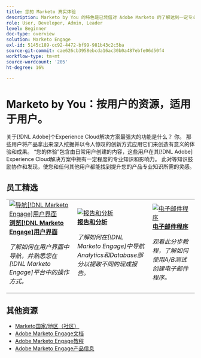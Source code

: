 ```yaml
---
title: 您的 Marketo 真实体验
description: Marketo by You 的特色是已凭借对 Adobe Marketo 的了解达到一定专业和影响力水平的普通用户创建的用户生成内容。
role: User, Developer, Admin, Leader
level: Beginner
doc-type: overview
solution: Marketo Engage
exl-id: 5145c189-cc92-4472-bf99-981b43c2c5ba
source-git-commit: cae626cb3958ebcda16ac30b0a487ebfe06d50f4
workflow-type: tm+mt
source-wordcount: '205'
ht-degree: 16%

---
```


# Marketo by You：按用户的资源，适用于用户。

关于[!DNL Adobe]个Experience Cloud解决方案最强大的功能是什么？ 你。 那些用户将产品拿出来深入挖掘并以令人惊叹的创新方式应用它们来创造有意义的体验和成果。 “您的体验”包含由日常用户创建的内容，这些用户在其[!DNL Adobe] Experience Cloud解决方案中拥有一定程度的专业知识和影响力。 此对等知识鼓励协作和发现，使您和任何其他用户都能找到提升您的产品专业知识所需的灵感。

<div id="recs-overview-body-1"></div>
<div id="recs-overview-body-2"></div>
<div id="recs-overview-body-3"></div>
<div id="recs-overview-body-4"></div>
<div id="recs-overview-body-5"></div>
<div id="recs-overview-body-6"></div>

<div id="staff-picks-section">

## 员工精选

<table>
<tr>
  <td>
    <a href="/help/marketo/fundamentals/ui-navigation.md">
      <img alt="导航[!DNL Marketo Engage]用户界面" src="https://video.tv.adobe.com/v/3419131?format=jpeg" />
    </a>
    <div>
      <a href="/help/marketo/fundamentals/ui-navigation.md">
    <strong>浏览[!DNL Marketo Engage]用户界面</strong>
    </a>
    </div>
    <p>
    <em>了解如何在用户界面中导航，并熟悉您在[!DNL Marketo Engage]平台中的操作方式。</em>
    <p>
  </td>
  <td>
    <a href="/help/marketo/reporting/reporting-and-analytics.md">
      <img alt="报告和分析" src="https://video.tv.adobe.com/v/3419295?format=jpeg" />
    </a>
    <div>
      <a href="/help/marketo/reporting/reporting-and-analytics.md">
    <strong>报告和分析</strong>
    </a>
    </div>
    <p>
    <em>了解如何在[!DNL Marketo Engage]中导航Analytics和Database部分以提取不同的现成报告。</em>
    <p>
  </td>
  <td>
    <a href="/help/marketo/programs/email-programs.md">
      <img alt="电子邮件程序" src="https://video.tv.adobe.com/v/3419440?format=jpeg" />
    </a>
    <div>
      <a href="/help/marketo/programs/email-programs.md">
    <strong>电子邮件程序</strong>
    </a>
    </div>
    <p>
    <em>观看此分步教程，了解如何使用A/B测试创建电子邮件程序。</em>
    <p>
  </td>
</tr>
</table>

</div>

## 其他资源

* [Marketo国家/地区（社区）](https://nation.marketo.com/)
* [Adobe Marketo Engage文档](https://experienceleague.adobe.com/docs/marketo-engage.html?lang=zh-Hans)
* [Adobe Marketo Engage教程](https://experienceleague.adobe.com/docs/marketo-learn/tutorials/overview.html?lang=zh-Hans)
* [Adobe Marketo Engage产品信息](https://business.adobe.com/cn/products/marketo/adobe-marketo.html)
